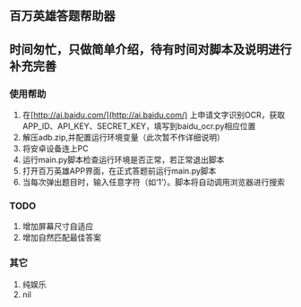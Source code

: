 ## 百万英雄答题帮助器

## 时间匆忙，只做简单介绍，待有时间对脚本及说明进行补充完善

### 使用帮助
1. 在[http://ai.baidu.com/](http://ai.baidu.com/) 上申请文字识别OCR，获取APP_ID、API_KEY、SECRET_KEY，填写到baidu_ocr.py相应位置
2. 解压adb.zip,并配置运行环境变量（此次暂不作详细说明）
3. 将安卓设备连上PC
4. 运行main.py脚本检查运行环境是否正常，若正常退出脚本
5. 打开百万英雄APP界面，在正式答题前运行main.py脚本
6. 当每次弹出题目时，输入任意字符（如‘1’）。脚本将自动调用浏览器进行搜索

### TODO
1. 增加屏幕尺寸自适应
2. 增加自然匹配最佳答案

### 其它
1. 纯娱乐
2. nil